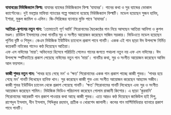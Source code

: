 **যাযাবরের মিউজিক্যাল ফিল্ম:** যাযাবর ব্যান্ডের মিউজিক্যাল ফিল্ম ‘যাযাবর’। গানের কথা ও সুর ব্যান্ডের ভোকাল ক্যাপ্টেনের। দুই মহল্লার মাফিয়া গ্যাংয়ের গল্পে সাজানো হয়েছে মিউজিক্যাল ফিল্মটি। মডেল হয়েছেন সুজন হাবিব, ইশারা, মুকুল জামিল ও এলিন। জি-সিরিজের ব্যানারে মুক্তি পাবে ‘যাযাবর’।

**আতিয়া-কুশলের নতুন গান:** ‘তোমাতেই পূর্ণ আমি’ শিরোনামের দ্বৈতকণ্ঠের গান নিয়ে আসছেন আতিয়া আনিসা ও কুশল মণ্ডল। রবিউল ইসলামের লেখা গানটির সুর ও সংগীত আয়োজন করেছেন সাজিদ সরকার। ভিডিওতে মডেল হয়েছেন পূর্ণিমা বৃষ্টি ও শিমুল। কেএম মিউজিক ইউটিউব চ্যানেলে প্রকাশ পাবে গানটি। একক এই গান ছাড়া ঈদ উপলক্ষে নির্মিত কয়েকটি নাটকের গানেও কণ্ঠ দিয়েছেন আতিয়া।  
এফ এস নাঈমের ‘মায়া’: অভিনেতা হিসেবে পরিচিতি পেলেও গানের জগতে পথচলা নতুন নয় এফ এস নাঈমের। ঈদ উপলক্ষে স্পটিফাইয়ে প্রকাশ পেয়েছে নাঈমের নতুন গান ‘মায়া’। গানটির কথা, সুর ও সংগীত আয়োজন করেছেন আবিদ আল ফয়সাল।

**কাজী শুভর নতুন গান:** ‘পাথর হয়ে গেছে মন’ ও ‘ক্ষত’ শিরোনামের একক গান প্রকাশ পাচ্ছে কাজী শুভর। ‘পাথর হয়ে গেছে মন’ গানটি লিখেছেন হানিফ খান। সুর করেছেন কাজী শুভ এবং সংগীত আয়োজন করেছেন আহমেদ সজীব। কাজী শুভর ইউটিউব চ্যানেল থেকে প্রকাশ পেয়েছে গানটি। ‘ক্ষত’ শিরোনামের গানটি লিখেছেন এবং সুর ও সংগীত আয়োজন করেছেন শামিম। মিউজিক ভিডিও পরিচালনা করেছেন গোলাম রাব্বানী কিশোর। এ ছাড়া ‘কুরবানি’ শিরোনামের আরেকটি গান প্রকাশ পাওয়ার কথা আছে কাজী শুভর। এতে আরও কণ্ঠ দিয়েছেন জাকিউল হাই দিপু, রাশেদুল ইসলাম, দীন ইসলাম, সিদ্দিকুর রহমান, প্রতীক ও খোরশেদ জালালী। কলের গান মাল্টিমিডিয়ার ব্যানারে প্রকাশ পাবে গানটি।

